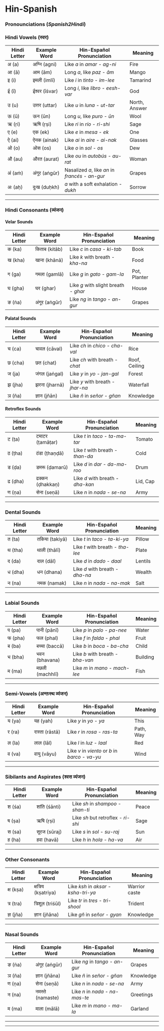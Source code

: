 # Hin-Spanish

### Pronounciations (*Spanish2Hindi*)

### **Hindi Vowels (स्वर)**

| **Hindi Letter** | **Example Word** | **Hin-Español Pronunciation** | **Meaning**           |
|-------------------|------------------|-------------------------------|-----------------------|
| अ (a)            | अग्नि (agni)     | Like *a* in *amar* - *ag-ni* | Fire                 |
| आ (ā)            | आम (ām)          | Long *a*, like *paz* - *ām*  | Mango                |
| इ (i)            | इमली (imlī)      | Like *i* in *tinto* - *im-lee* | Tamarind            |
| ई (ī)            | ईश्वर (īśvar)    | Long *i*, like *libro* - *eesh-var* | God              |
| उ (u)            | उत्तर (uttar)    | Like *u* in *luna* - *ut-tar* | North, Answer       |
| ऊ (ū)            | ऊन (ūn)          | Long *u*, like *puro* - *ūn*  | Wool                 |
| ऋ (ṛi)           | ऋषि (ṛṣi)         | Like *ri* in *río* - *ri-shi* | Sage                 |
| ए (e)            | एक (ek)          | Like *e* in *mesa* - *ek*     | One                  |
| ऐ (ai)           | ऐनक (ainak)      | Like *ai* in *aire* - *ai-nak*| Glasses              |
| ओ (o)            | ओस (os)          | Like *o* in *sol* - *os*      | Dew                  |
| औ (au)           | औरत (aurat)      | Like *ou* in *autobús* - *au-rat* | Woman           |
| अं (aṁ)          | अंगूर (aṅgūr)    | Nasalized *a*, like *an* in *francés* - *an-gur* | Grapes  |
| अः (aḥ)          | दुःख (duḥkh)     | *a* with a soft exhalation - *dukh* | Sorrow        |

---

### **Hindi Consonants (व्यंजन)**

#### **Velar Sounds**
| **Hindi Letter** | **Example Word**   | **Hin-Español Pronunciation** | **Meaning**           |
|-------------------|--------------------|-------------------------------|-----------------------|
| क (ka)           | किताब (kitāb)     | Like *c* in *casa* - *ki-tab* | Book                 |
| ख (kha)          | खाना (khānā)       | Like *k* with breath - *kha-na* | Food              |
| ग (ga)           | गमला (gamlā)       | Like *g* in *gato* - *gam-la* | Pot, Planter         |
| घ (gha)          | घर (ghar)          | Like *g* with slight breath - *ghar* | House           |
| ङ (ṅa)           | अंगूर (aṅgūr)      | Like *ng* in *tango* - *an-gur* | Grapes           |

#### **Palatal Sounds**
| **Hindi Letter** | **Example Word**   | **Hin-Español Pronunciation** | **Meaning**           |
|-------------------|--------------------|-------------------------------|-----------------------|
| च (ca)           | चावल (cāval)       | Like *ch* in *chico* - *cha-val* | Rice             |
| छ (cha)          | छत (chat)          | Like *ch* with breath - *chat* | Roof, Ceiling        |
| ज (ja)           | जंगल (jaṅgal)      | Like *y* in *yo* - *jan-gal*   | Forest               |
| झ (jha)          | झरना (jharnā)      | Like *y* with breath - *jhar-na* | Waterfall       |
| ञ (ña)           | ज्ञान (jñān)        | Like *ñ* in *señor* - *gñan* | Knowledge            |

#### **Retroflex Sounds**
| **Hindi Letter** | **Example Word**   | **Hin-Español Pronunciation** | **Meaning**           |
|-------------------|--------------------|-------------------------------|-----------------------|
| ट (ṭa)           | टमाटर (ṭamāṭar)    | Like *t* in *taco* - *ta-ma-tar* | Tomato           |
| ठ (ṭha)          | ठंडा (ṭhaṇḍā)      | Like *t* with breath - *than-da* | Cold              |
| ड (ḍa)           | डमरू (ḍamarū)      | Like *d* in *dar* - *da-ma-roo* | Drum               |
| ढ (ḍha)          | ढक्कन (ḍhakkaṇ)    | Like *d* with breath - *dha-kan* | Lid, Cap         |
| ण (ṇa)           | सेना (seṇā)        | Like *n* in *nada* - *se-na*    | Army                |

---

### **Dental Sounds**
| **Hindi Letter** | **Example Word**   | **Hin-Español Pronunciation** | **Meaning**           |
|-------------------|--------------------|-------------------------------|-----------------------|
| त (ta)           | तकिया (takiyā)    | Like *t* in *taco* - *ta-ki-ya* | Pillow             |
| थ (tha)          | थाली (thālī)      | Like *t* with breath - *tha-lee* | Plate              |
| द (da)           | दाल (dāl)          | Like *d* in *dado* - *daal*    | Lentils             |
| ध (dha)          | धन (dhana)         | Like *d* with breath - *dha-na* | Wealth            |
| न (na)           | नमक (namak)       | Like *n* in *nada* - *na-mak*  | Salt                |

---

### **Labial Sounds**
| **Hindi Letter** | **Example Word**   | **Hin-Español Pronunciation** | **Meaning**           |
|-------------------|--------------------|-------------------------------|-----------------------|
| प (pa)           | पानी (pānī)        | Like *p* in *palo* - *pa-nee* | Water                |
| फ (pha)          | फल (phal)          | Like *f* in *falda* - *phal*  | Fruit                |
| ब (ba)           | बच्चा (baccā)      | Like *b* in *boca* - *ba-cha* | Child                |
| भ (bha)          | भवन (bhavana)      | Like *b* with breath - *bha-van* | Building          |
| म (ma)           | मछली (machhlī)     | Like *m* in *mano* - *mach-lee* | Fish              |

---

### **Semi-Vowels (अन्तःस्थ व्यंजन)**
| **Hindi Letter** | **Example Word**   | **Hin-Español Pronunciation** | **Meaning**           |
|-------------------|--------------------|-------------------------------|-----------------------|
| य (ya)           | यह (yah)           | Like *y* in *yo* - *ya*       | This                 |
| र (ra)           | रास्ता (rāstā)     | Like *r* in *rosa* - *ras-ta* | Path, Way            |
| ल (la)           | लाल (lāl)          | Like *l* in *luz* - *laal*    | Red                  |
| व (va)           | वायु (vāyu)        | Like *v* in *viento* or *b* in *barco* - *va-yu* | Wind |

---

### **Sibilants and Aspirates (श्वस व्यंजन)**
| **Hindi Letter** | **Example Word**   | **Hin-Español Pronunciation** | **Meaning**           |
|-------------------|--------------------|-------------------------------|-----------------------|
| श (śa)           | शांति (śānti)      | Like *sh* in *shampoo* - *shan-ti* | Peace           |
| ष (ṣa)           | ऋषि (ṛṣi)          | Like *sh* but retroflex - *ri-shi* | Sage              |
| स (sa)           | सूरज (sūraj)       | Like *s* in *sol* - *su-raj*   | Sun                  |
| ह (ha)           | हवा (havā)         | Like *h* in *hola* - *ha-va*  | Air                  |

---

### **Other Consonants**
| **Hindi Letter** | **Example Word**   | **Hin-Español Pronunciation** | **Meaning**           |
|-------------------|--------------------|-------------------------------|-----------------------|
| क्ष (kṣa)         | क्षत्रिय (kṣatriya) | Like *ksh* in *aksar* - *ksha-tri-ya* | Warrior caste   |
| त्र (tra)         | त्रिशूल (triśūl)    | Like *tr* in *tres* - *tri-shool* | Trident            |
| ज्ञ (jña)         | ज्ञान (jñāna)        | Like *gñ* in *señor* - *gyan* | Knowledge            |

---

### **Nasal Sounds**
| **Hindi Letter** | **Example Word**   | **Hin-Español Pronunciation** | **Meaning**           |
|-------------------|--------------------|-------------------------------|-----------------------|
| ङ (ṅa)           | अंगूर (aṅgūr)      | Like *ng* in *tango* - *an-gur* | Grapes            |
| ञ (ña)           | ज्ञान (jñāna)        | Like *ñ* in *señor* - *gñan* | Knowledge            |
| ण (ṇa)           | सेना (seṇā)        | Like *n* in *nada* - *se-na*  | Army                 |
| न (na)           | नमस्ते (namaste)   | Like *n* in *nada* - *na-mas-te* | Greetings       |
| म (ma)           | माला (mālā)        | Like *m* in *mano* - *ma-la*  | Garland              |

---


-----
